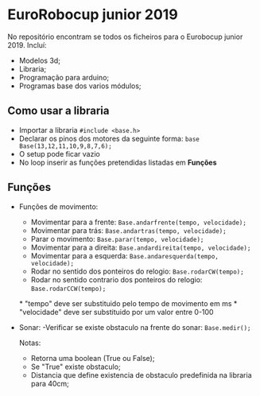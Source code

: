 # EuroRobocup junior 2019

No repositório encontram se todos os ficheiros para o Eurobocup junior 2019.
Incluí:


 - Modelos 3d;
 - Libraria;
 - Programação para arduino;
 - Programas base dos varios módulos;



## Como usar a libraria

 - Importar a libraria `#include <base.h>`
 - Declarar os pinos dos motores da seguinte forma: `base Base(13,12,11,10,9,8,7,6);`
 - O setup pode ficar vazio
 - No loop inserir as funções pretendidas listadas em **Funções**
## Funções

 - Funções de movimento:
    - Movimentar para a frente: `Base.andarfrente(tempo, velocidade);`
    - Movimentar para trás: `Base.andartras(tempo, velocidade);`
    - Parar o movimento: `Base.parar(tempo, velocidade);`
    - Movimentar para a direita: `Base.andardireita(tempo, velocidade);`
    - Movimentar para a esquerda: `Base.andaresquerda(tempo, velocidade);`
    - Rodar no sentido dos ponteiros do relogio: `Base.rodarCW(tempo);`
    - Rodar no sentido contrario dos ponteiros do relogio: `Base.rodarCCW(tempo);`    


     \* "tempo" deve ser substituido pelo tempo de movimento em ms
		 \* "velocidade" deve ser substituido por um valor entre 0-100
		 
 - Sonar:
    -Verificar se existe obstaculo na frente do sonar: `Base.medir();`

	 Notas:

	 - Retorna uma boolean (True ou False);
	 - Se "True" existe obstaculo;
	 - Distancia que define existencia de obstaculo predefinida na libraria para 40cm;
